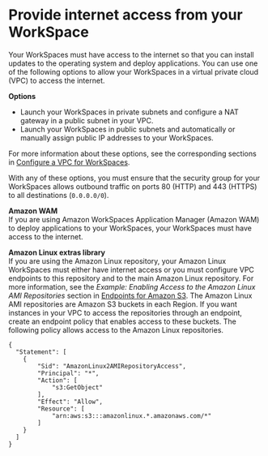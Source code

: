 # Provide internet access from your WorkSpace<a name="amazon-workspaces-internet-access"></a>

Your WorkSpaces must have access to the internet so that you can install updates to the operating system and deploy applications\. You can use one of the following options to allow your WorkSpaces in a virtual private cloud \(VPC\) to access the internet\.

**Options**
+ Launch your WorkSpaces in private subnets and configure a NAT gateway in a public subnet in your VPC\.
+ Launch your WorkSpaces in public subnets and automatically or manually assign public IP addresses to your WorkSpaces\.

For more information about these options, see the corresponding sections in [Configure a VPC for WorkSpaces](amazon-workspaces-vpc.md)\.

With any of these options, you must ensure that the security group for your WorkSpaces allows outbound traffic on ports 80 \(HTTP\) and 443 \(HTTPS\) to all destinations \(`0.0.0.0/0`\)\.

**Amazon WAM**  
If you are using Amazon WorkSpaces Application Manager \(Amazon WAM\) to deploy applications to your WorkSpaces, your WorkSpaces must have access to the internet\.

**Amazon Linux extras library**  
If you are using the Amazon Linux repository, your Amazon Linux WorkSpaces must either have internet access or you must configure VPC endpoints to this repository and to the main Amazon Linux repository\. For more information, see the *Example: Enabling Access to the Amazon Linux AMI Repositories* section in [Endpoints for Amazon S3](https://docs.aws.amazon.com/vpc/latest/userguide/vpc-endpoints-s3.html)\. The Amazon Linux AMI repositories are Amazon S3 buckets in each Region\. If you want instances in your VPC to access the repositories through an endpoint, create an endpoint policy that enables access to these buckets\. The following policy allows access to the Amazon Linux repositories\.

```
{
  "Statement": [
    {
        "Sid": "AmazonLinux2AMIRepositoryAccess",
        "Principal": "*",
        "Action": [
            "s3:GetObject"
        ],
        "Effect": "Allow",
        "Resource": [
            "arn:aws:s3:::amazonlinux.*.amazonaws.com/*"
        ]
    }
  ]
}
```